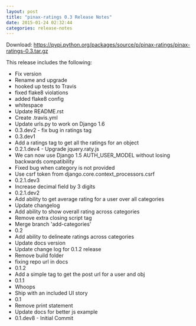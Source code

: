 ```yaml
---
layout: post
title: "pinax-ratings 0.3 Release Notes"
date: 2015-01-24 02:32:44
categories: release-notes
---
```


Download: <https://pypi.python.org/packages/source/p/pinax-ratings/pinax-ratings-0.3.tar.gz>

This release includes the following:

* Fix version
* Rename and upgrade
* hooked up tests to Travis
* fixed flake8 violations
* added flake8 config
* whitespace
* Update README.rst
* Create .travis.yml
* Update urls.py to work on Django 1.6
* 0.3.dev2 - fix bug in ratings tag
* 0.3.dev1
* Add a ratings tag to get all the ratings for an object
* 0.2.1.dev4 - Upgrade jquery.raty.js
* We can now use Django 1.5 AUTH_USER_MODEL without losing backwards compatibility
* Fixed bug when category is not provided
* Use csrf token from django.core.context_processors.csrf
* 0.2.1.dev3
* Increase decimal field by 3 digits
* 0.2.1.dev2
* Add ability to get average rating for a user over all categories
* Update changelog
* Add ability to show overall rating across categories
* Remove extra closing script tag
* Merge branch 'add-categories'
* 0.2
* Add ability to delineate ratings across categories
* Update docs version
* Update change log for 0.1.2 release
* Remove build folder
* fixing repo url in docs
* 0.1.2
* Add a simple tag to get the post url for a user and obj
* 0.1.1
* Whoops
* Ship with an included UI story
* 0.1
* Remove print statement
* Update docs for better js example
* 0.1.dev8 - Initial Commit
